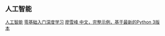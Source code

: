 
## 人工智能 ##

[人工智能](https://me.csdn.net/jiangjunshow)
[零基础入门深度学习](https://www.zybuluo.com/hanbingtao/note/433855)
[廖雪峰 中文，完整示例，基于最新的Python 3版本](https://www.liaoxuefeng.com/wiki/0014316089557264a6b348958f449949df42a6d3a2e542c000)
